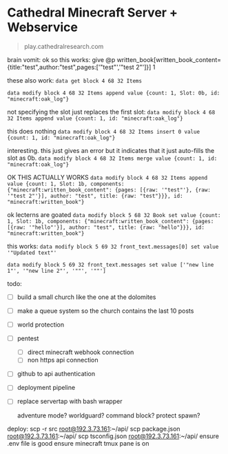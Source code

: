 # Cathedral Minecraft Server + Webservice
> play.cathedralresearch.com

brain vomit:
ok so this works:
give @p written_book[written_book_content={title:"test",author:"test",pages:['"test"','"test 2"']}] 1

these also work:
`data get block 4 68 32 Items`

`data modify block 4 68 32 Items append value {count: 1, Slot: 0b, id: "minecraft:oak_log"}`

not specifying the slot just replaces the first slot:
`data modify block 4 68 32 Items append value {count: 1, id: "minecraft:oak_log"}`

this does nothing
`data modify block 4 68 32 Items insert 0 value {count: 1, id: "minecraft:oak_log"}`

interesting. this just gives an error but it indicates
that it just auto-fills the slot  as 0b.
`data modify block 4 68 32 Items merge value {count: 1, id: "minecraft:oak_log"}`

OK THIS ACTUALLY WORKS
`data modify block 4 68 32 Items append value {count: 1, Slot: 1b, components: {"minecraft:written_book_content": {pages: [{raw: '"test"'}, {raw: '"test 2"'}], author: "test", title: {raw: "test"}}}, id: "minecraft:written_book"}`

ok lecterns are goated
`data modify block 5 68 32 Book set value {count: 1, Slot: 1b, components: {"minecraft:written_book_content": {pages: [{raw: '"hello"'}], author: "test", title: {raw: "hello"}}}, id: "minecraft:written_book"}`

this works:
`data modify block 5 69 32 front_text.messages[0] set value '"Updated text"'`

`data modify block 5 69 32 front_text.messages set value ['"new line 1"', '"new line 2"', '""', '""']`

todo:
- [ ] build a small church like the one at the dolomites
- [ ] make a queue system so the church contains the last 10 posts
- [ ] world protection
- [ ] pentest
  - [ ] direct minecraft webhook connection
  - [ ] non https api connection
- [ ] github to api authentication
- [ ] deployment pipeline
- [ ] replace servertap with bash wrapper

  adventure mode? worldguard? command block? protect spawn?


deploy:
scp -r src root@192.3.73.161:~/api/
scp package.json root@192.3.73.161:~/api/
scp tsconfig.json root@192.3.73.161:~/api/
ensure .env file is good
ensure minecraft tmux pane is on

